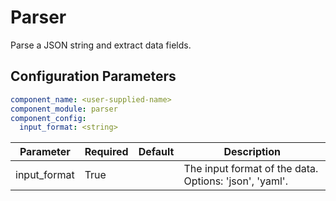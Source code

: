 # Parser

Parse a JSON string and extract data fields.

## Configuration Parameters

```yaml
component_name: <user-supplied-name>
component_module: parser
component_config:
  input_format: <string>
```

| Parameter | Required | Default | Description |
| --- | --- | --- | --- |
| input_format | True |  | The input format of the data. Options: 'json', 'yaml'. |

